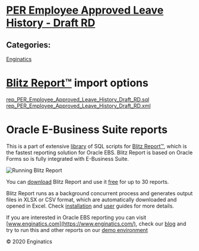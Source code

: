 # [PER Employee Approved Leave History - Draft RD](https://www.enginatics.com/reports/per-employee-approved-leave-history-draft-rd/)
## Categories: 
[Enginatics](https://www.enginatics.com/library/?pg=1&category[]=Enginatics)
# [Blitz Report™](https://www.enginatics.com/blitz-report/) import options
[rep_PER_Employee_Approved_Leave_History_Draft_RD.sql](https://www.enginatics.com/export/per-employee-approved-leave-history-draft-rd/)\
[rep_PER_Employee_Approved_Leave_History_Draft_RD.xml](https://www.enginatics.com/xml/per-employee-approved-leave-history-draft-rd/)
# Oracle E-Business Suite reports

This is a part of extensive [library](https://www.enginatics.com/library/) of SQL scripts for [Blitz Report™](https://www.enginatics.com/blitz-report/), which is the fastest reporting solution for Oracle EBS. Blitz Report is based on Oracle Forms so is fully integrated with E-Business Suite. 

![Running Blitz Report](https://www.enginatics.com/wp-content/uploads/2018/01/Running-blitz-report.png) 

You can [download](https://www.enginatics.com/download/) Blitz Report and use it [free](https://www.enginatics.com/pricing/) for up to 30 reports. 

Blitz Report runs as a background concurrent process and generates output files in XLSX or CSV format, which are automatically downloaded and opened in Excel. Check [installation](https://www.enginatics.com/installation-guide/) and [user](https://www.enginatics.com/user-guide/) guides for more details.

If you are interested in Oracle EBS reporting you can visit [www.enginatics.com](https://www.enginatics.com/), check our [blog](https://www.enginatics.com/blog/) and try to run this and other reports on our [demo environment](http://demo.enginatics.com/)

© 2020 Enginatics